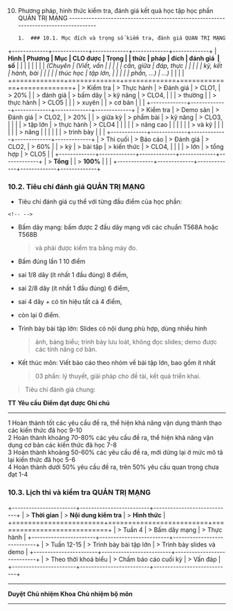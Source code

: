 10. Phương pháp, hình thức kiểm tra, đánh giá kết quả học tập học phần QUẢN TRỊ MẠNG
        ------------------------------------------------------------------------------------

        1.  ### 10.1. Mục đích và trọng số kiểm tra, đánh giá QUẢN TRỊ MẠNG

+-------------+-------------+-------------+-------------+-------------+
| **Hình      | **Phương    | **Mục       | **CLO được  | **Trọng     |
| thức**      | pháp**      | đích**      | đánh giá**  | số**        |
|             |             |             |             |             |
| *(Chuyên    | *(Viết, vấn |             |             |             |
| cần, giữa   | đáp, thực   |             |             |             |
| kỳ, kết     | hành, bài   |             |             |             |
| thúc học    | tập lớn,    |             |             |             |
| phần, ...)* | ...)*       |             |             |             |
+=============+=============+=============+=============+=============+
| > Kiểm tra  | > Thực hành | > Đánh giá  | > CLO1,     | > 20%       |
| > đánh giá  | > bấm dây   | > kỹ năng   | > CLO4,     |             |
| > thường    |             | > thực hành | > CLO5      |             |
| > xuyên     |             | > cơ bản    |             |             |
+-------------+-------------+-------------+-------------+-------------+
| > Kiểm tra  | > Demo sản  | > Đánh giá  | > CLO2,     | > 20%       |
| > giữa kỳ   | > phẩm bài  | > kỹ năng   | > CLO3,     |             |
|             | > tập lớn   | > thực hành | > CLO4      |             |
|             |             | > nâng cao  |             |             |
|             |             | > và kỹ     |             |             |
|             |             | > năng      |             |             |
|             |             | > trình bày |             |             |
+-------------+-------------+-------------+-------------+-------------+
| > Thi cuối  | > Báo cáo   | > Đánh giá  | > CLO2,     | > 60%       |
| > kỳ        | > bài tập   | > kiến thức | > CLO4,     |             |
|             | > lớn       | > tổng hợp  | > CLO5      |             |
+-------------+-------------+-------------+-------------+-------------+
| > **Tổng**  |             | > **100%**  |             |             |
+-------------+-------------+-------------+-------------+-------------+

### 10.2. Tiêu chí đánh giá QUẢN TRỊ MẠNG

-   Tiêu chí đánh giá cụ thể với từng đầu điểm của học phần:

```{=html}
<!-- -->
```
-   Bấm dây mạng: bấm được 2 đầu dây mạng với các chuẩn T568A hoặc T568B
    > và phải được kiểm tra bằng máy đo.

-   Bấm đúng lần 1 10 điểm

-   sai 1/8 dây (ít nhất 1 đầu đúng) 8 điểm,

-   sai 2/8 dây (ít nhất 1 đầu đúng) 6 điểm,

-   sai 4 dây + có tín hiệu tất cả 4 điểm,

-   còn lại 0 điểm.

-   Trình bày bài tập lớn: Slides có nội dung phù hợp, dùng nhiều hình
    > ảnh, bảng biểu; trình bày lưu loát, không đọc slides; demo được
    > các tính năng cơ bản.

-   Kết thúc môn: Viết báo cáo theo nhóm về bài tập lớn, bao gồm ít nhất
    > 03 phần: lý thuyết, giải pháp cho đề tài, kết quả triển khai.

> Tiêu chí đánh giá chung:

  **TT**   **Yêu cầu**                                                                                          **Điểm đạt được**   **Ghi chú**
  -------- ---------------------------------------------------------------------------------------------------- ------------------- -------------
  1        Hoàn thành tốt các yêu cầu đề ra, thể hiện khả năng vận dụng thành thạo các kiến thức đã học         9-10                
  2        Hoàn thành khoảng 70-80% các yêu cầu đề ra, thể hiện khả năng vận dụng cơ bản các kiến thức đã học   7-8                 
  3        Hoàn thành khoảng 50-60% các yêu cầu đề ra, mới dừng lại ở mức mô tả lại kiến thức đã học            5-6                 
  4        Hoàn thành dưới 50% yêu cầu đề ra, trên 50% yêu cầu quan trọng chưa đạt                              1-4                 

### 10.3. Lịch thi và kiểm tra QUẢN TRỊ MẠNG

+-----------------------+-------------------------+----------------------------+
| > **Thời gian**       | > **Nội dung kiểm tra** | > **Hình thức**            |
+=======================+=========================+============================+
| > Tuần 4              | > Bấm dây mạng          | > Thực hành                |
+-----------------------+-------------------------+----------------------------+
| > Tuần 12-15          | > Trình bày bài tập lớn | > Trình bày slides và demo |
+-----------------------+-------------------------+----------------------------+
| > Theo thời khoá biểu | > Chấm báo cáo cuối kỳ  | > Vấn đáp                  |
+-----------------------+-------------------------+----------------------------+

  ----------- -------------------- ----------------------
  **Duyệt**   **Chủ nhiệm Khoa**   **Chủ nhiệm bộ môn**
  ----------- -------------------- ----------------------
